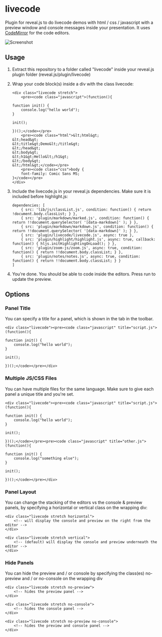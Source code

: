 # livecode

Plugin for reveal.js to do livecode demos with html / css / javascript with a preview window and console messages inside your presentation.
It uses [CodeMirror](https://github.com/codemirror/CodeMirror) for the code editors.

![Screenshot](../../blob/master/screenshot.png?raw=true)

## Usage

1. Extract this repository to a folder called "livecode" inside your reveal.js plugin folder (reveal.js/plugin/livecode)
2. Wrap your code block(s) inside a div with the class livecode:

	```
	<div class="livecode stretch">
		<pre><code class="javascript">(function(){

	function init() {
		console.log("hello world");
	}

	init();

	})();</code></pre>
		<pre><code class="html">&lt;html&gt;
	&lt;head&gt;
	&lt;title&gt;Demo&lt;/title&gt;
	&lt;/head&gt;
	&lt;body&gt;
	&lt;h1&gt;Hello&lt;/h1&gt;
	&lt;/body&gt;
	&lt;/html&gt;</code></pre>
		<pre><code class="css">body {
		font-family: Comic Sans MS;
	}</code></pre>
	</div>
	```

3. Include the livecode.js in your reveal.js dependencies. Make sure it is included before highlight.js:

	```
	dependencies: [
		{ src: 'lib/js/classList.js', condition: function() { return !document.body.classList; } },
		{ src: 'plugin/markdown/marked.js', condition: function() { return !!document.querySelector( '[data-markdown]' ); } },
		{ src: 'plugin/markdown/markdown.js', condition: function() { return !!document.querySelector( '[data-markdown]' ); } },
		{ src: 'plugin/livecode/livecode.js', async: true },
		{ src: 'plugin/highlight/highlight.js', async: true, callback: function() { hljs.initHighlightingOnLoad(); } },
		{ src: 'plugin/zoom-js/zoom.js', async: true, condition: function() { return !!document.body.classList; } },
		{ src: 'plugin/notes/notes.js', async: true, condition: function() { return !!document.body.classList; } }
	]
	```

4. You're done. You should be able to code inside the editors. Press run to update the preview.

## Options

### Panel Title

You can specify a title for a panel, which is shown in the tab in the toolbar.

```
<div class="livecode"><pre><code class="javascript" title="script.js">(function(){

function init() {
	console.log("hello world");
}

init();

})();</code></pre></div>
```

### Multiple JS/CSS Files

You can have multiple files for the same language. Make sure to give each panel a unique title and you're set.

```
<div class="livecode"><pre><code class="javascript" title="script.js">(function(){

function init() {
	console.log("hello world");
}

init();

})();</code></pre><pre><code class="javascript" title="other.js">(function(){

function init() {
	console.log("something else");
}

init();

})();</code></pre></div>
```

### Panel Layout

You can change the stacking of the editors vs the console & preview panels, by specifying a horizontal or vertical class on the wrapping div:

```
<div class="livecode stretch horizontal">
	<!-- will display the console and preview on the right from the editor -->
</div>
```

```
<div class="livecode stretch vertical">
	<!-- (default) will display the console and preview underneath the editor -->
</div>
```

### Hide Panels

You can hide the preview and / or console by specifying the class(es) no-preview and / or no-console on the wrapping div

```
<div class="livecode stretch no-preview">
	<!-- hides the preview panel -->
</div>
```

```
<div class="livecode stretch no-console">
	<!-- hides the console panel -->
</div>
```

```
<div class="livecode stretch no-preview no-console">
	<!-- hides the preview and console panel -->
</div>
```